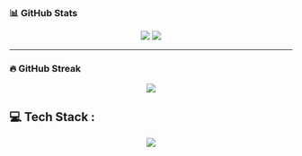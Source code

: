 
### 📊 GitHub Stats

<div align="center">
  <img src="https://github-readme-stats.vercel.app/api?username=philippeletug&show_icons=true&theme=tokyonight&border_radius=10&hide_border=true" />
  <img src="https://github-readme-stats.vercel.app/api/top-langs/?username=philippeletug&layout=compact&theme=tokyonight&border_radius=10&hide_border=true" />
</div>

---

### 🔥 GitHub Streak

<div align="center">
  <img src="https://streak-stats.demolab.com?user=philippeletug&theme=tokyonight&border_radius=10&locale=fr&short_numbers=true&date_format=j%20M%5B%20Y%5D" />
</div>

## 💻 Tech Stack :

<div align="center">
  <img src="https://skillicons.dev/icons?i=js,nodejs,html,css,mysql,linux,git,npmvscode&theme=dark" />
</div>

